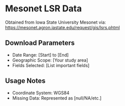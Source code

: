 # Mesonet LSR Data

Obtained from Iowa State University Mesonet via:
https://mesonet.agron.iastate.edu/request/gis/lsrs.phtml

## Download Parameters
- Date Range: [Start] to [End]
- Geographic Scope: [Your study area]
- Fields Selected: [List important fields]

## Usage Notes
- Coordinate System: WGS84
- Missing Data: Represented as [null/NA/etc.]
